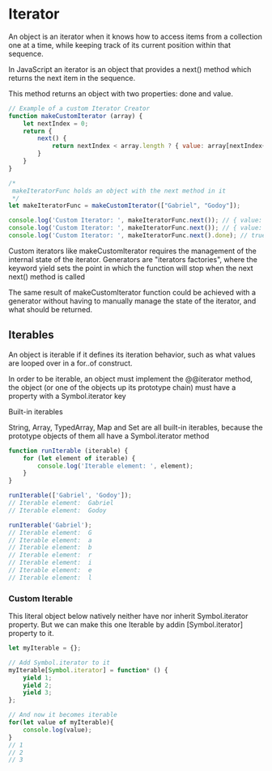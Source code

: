# Iterator
An object is an iterator when it knows how to access items from a collection one at a time, while keeping track of its current position within that sequence.

In JavaScript an iterator is an object that provides a next() method which returns the next item in the sequence. 

This method returns an object with two properties: done and value.

```js
// Example of a custom Iterator Creator
function makeCustomIterator (array) {
    let nextIndex = 0;
    return {
        next() {
            return nextIndex < array.length ? { value: array[nextIndex++], done: false } : { done: true };
        }
    }
}

/*
 makeIteratorFunc holds an object with the next method in it
 */
let makeIteratorFunc = makeCustomIterator(["Gabriel", "Godoy"]);

console.log('Custom Iterator: ', makeIteratorFunc.next()); // { value: 'Gabriel', done: false }
console.log('Custom Iterator: ', makeIteratorFunc.next()); // { value: 'Godoy', done: false }
console.log('Custom Iterator: ', makeIteratorFunc.next().done); // true
```

Custom iterators like makeCustomIterator requires the management of the internal state of the iterator. Generators are "iterators factories", where the keyword yield sets the point in which the function will stop when the next next() method is called

The same result of makeCustomIterator function could be achieved with a generator without having to manually manage the state of the iterator, and what should be returned.


## Iterables
An object is iterable if it defines its iteration behavior, such as what values are looped over in a for..of construct.

In order to be iterable, an object must implement the @@iterator method, the object (or one of the objects up its prototype chain) must have a property with a Symbol.iterator key

Built-in iterables

String, Array, TypedArray, Map and Set are all built-in iterables, because the prototype objects of them all have a Symbol.iterator method
```js
function runIterable (iterable) {
    for (let element of iterable) {
        console.log('Iterable element: ', element);
    }
}

runIterable(['Gabriel', 'Godoy']);
// Iterable element:  Gabriel
// Iterable element:  Godoy

runIterable('Gabriel');
// Iterable element:  G
// Iterable element:  a
// Iterable element:  b
// Iterable element:  r
// Iterable element:  i
// Iterable element:  e
// Iterable element:  l
```

### Custom Iterable

This literal object below natively neither have nor inherit Symbol.iterator property. But we can make this one Iterable by addin [Symbol.iterator] property to it.

```js
let myIterable = {};

// Add Symbol.iterator to it
myIterable[Symbol.iterator] = function* () {
    yield 1;
    yield 2;
    yield 3;
};

// And now it becomes iterable
for(let value of myIterable){
    console.log(value);
}
// 1
// 2
// 3
```

